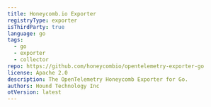```yaml
---
title: Honeycomb.io Exporter
registryType: exporter
isThirdParty: true
language: go
tags:
  - go
  - exporter
  - collector
repo: https://github.com/honeycombio/opentelemetry-exporter-go
license: Apache 2.0
description: The OpenTelemetry Honeycomb Exporter for Go.
authors: Hound Technology Inc
otVersion: latest
---
```

